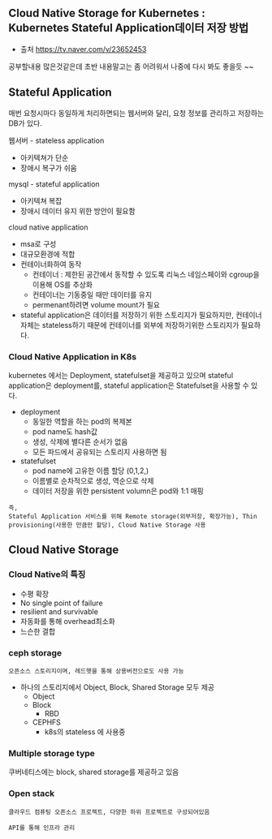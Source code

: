 ## Cloud Native Storage for Kubernetes : Kubernetes Stateful Application데이터 저장 방법

- 출처 https://tv.naver.com/v/23652453



공부할내용 많은것같은데 초반 내용말고는 좀 어려워서 나중에 다시 봐도 좋을듯 ~~   



## Stateful Application

매번 요청시마다 동일하게 처리하면되는 웹서버와 달리, 요청 정보를 관리하고 저장하는 DB가 있다. 

웹서버 - stateless application

- 아키텍쳐가 단순
- 장애시 복구가 쉬움

mysql - stateful application

- 아키텍쳐 복잡
- 장애시 데이터 유지 위한 방안이 필요함



cloud native application

- msa로 구성
- 대규모환경에 적합
- 컨테이너화하여 동작
  - 컨테이너 : 제한된 공간에서 동작할 수 있도록 리눅스 네임스페이와 cgroup을 이용해 OS를 추상화
  - 컨테이너는 기동중일 때만 데이터를 유지
  - permenant하려면 volume mount가 필요
- stateful application은 데이터를 저장하기 위한 스토리지가 필요하지만, 컨테이너자체는 stateless하기 때문에 컨테이너를 외부에 저장하기위한 스토리지가 필요하다.



### Cloud Native Application in K8s

kubernetes 에서는 Deployment, statefulset을 제공하고 있으며 stateful application은 deployment를, stateful application은 Statefulset을 사용할 수 있다.

- deployment
  - 동일한 역할을 하는 pod의 복제본
  - pod name도 hash값
  - 생성, 삭제에 별다른 순서가 없음
  - 모든 파드에서 공유되는 스토리지 사용하면 됨
- statefulset
  - pod name에 고유한 이름 할당 (0,1,2,)
  - 이름별로 순차적으로 생성, 역순으로 삭제
  - 데이터 저장을 위한 persistent volumn은 pod와 1:1 매핑



```
즉, 
Stateful Application 서비스를 위해 Remote storage(외부저장, 확장가능), Thin provisioning(사용한 만큼만 할당), Cloud Native Storage 사용
```



## Cloud Native Storage

### Cloud Native의 특징

- 수평 확장 
- No single point of failure
- resilient and survivable
- 자동화를 통해 overhead최소화
- 느슨한 결합



### ceph storage 

```
오픈소스 스토리지이며, 레드햇을 통해 상용버전으로도 사용 가능
```

- 하나의 스토리지에서 Object, Block, Shared Storage 모두 제공 
  - Object
  - Block
    - RBD
  - CEPHFS
    - k8s의 stateless 에 사용중



### Multiple storage type

쿠버네티스에는 block, shared storage를 제공하고 있음  



### Open stack

```
클라우드 컴퓨팅 오픈소스 프로젝트, 다양한 하위 프로젝트로 구성되어있음

API를 통해 인프라 관리 
```



 